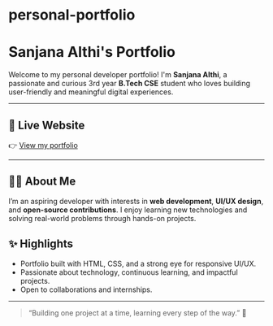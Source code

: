 # personal-portfolio
# Sanjana Althi's  Portfolio

Welcome to my personal developer portfolio! I'm **Sanjana Althi**, a passionate and curious 3rd year **B.Tech CSE** student who loves building user-friendly and meaningful digital experiences.

---

## 🔗 Live Website

👉 <a href="https://sanjana-althi.github.io/personal-portfolio.github.io/">View my portfolio</a>


---

## 👩‍💻 About Me

I’m an aspiring developer with interests in **web development**, **UI/UX design**, and **open-source contributions**. I enjoy learning new technologies and solving real-world problems through hands-on projects.



## ✨ Highlights

- Portfolio built with HTML, CSS, and a strong eye for responsive UI/UX.  
- Passionate about technology, continuous learning, and impactful projects.  
- Open to collaborations and internships.

---

> “Building one project at a time, learning every step of the way.” 🌱
